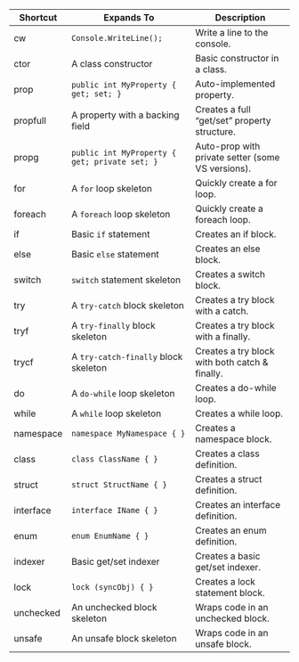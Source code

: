 | Shortcut | Expands To                                 | Description                                 |
|----------|--------------------------------------------|---------------------------------------------|
| cw       | `Console.WriteLine();`                     | Write a line to the console.                |
| ctor     | A class constructor                        | Basic constructor in a class.               |
| prop     | `public int MyProperty { get; set; }`      | Auto-implemented property.                  |
| propfull | A property with a backing field            | Creates a full “get/set” property structure.|
| propg    | `public int MyProperty { get; private set; }` | Auto-prop with private setter (some VS versions). |
| for      | A `for` loop skeleton                      | Quickly create a for loop.                  |
| foreach  | A `foreach` loop skeleton                  | Quickly create a foreach loop.              |
| if       | Basic `if` statement                       | Creates an if block.                        |
| else     | Basic `else` statement                     | Creates an else block.                      |
| switch   | `switch` statement skeleton                | Creates a switch block.                     |
| try      | A `try-catch` block skeleton               | Creates a try block with a catch.           |
| tryf     | A `try-finally` block skeleton             | Creates a try block with a finally.         |
| trycf    | A `try-catch-finally` block skeleton       | Creates a try block with both catch & finally. |
| do       | A `do-while` loop skeleton                 | Creates a do-while loop.                    |
| while    | A `while` loop skeleton                    | Creates a while loop.                       |
| namespace| `namespace MyNamespace { }`                | Creates a namespace block.                  |
| class    | `class ClassName { }`                      | Creates a class definition.                 |
| struct   | `struct StructName { }`                    | Creates a struct definition.                |
| interface| `interface IName { }`                      | Creates an interface definition.            |
| enum     | `enum EnumName { }`                        | Creates an enum definition.                 |
| indexer  | Basic get/set indexer                      | Creates a basic get/set indexer.            |
| lock     | `lock (syncObj) { }`                       | Creates a lock statement block.             |
| unchecked| An unchecked block skeleton                | Wraps code in an unchecked block.           |
| unsafe   | An unsafe block skeleton                   | Wraps code in an unsafe block.              |
